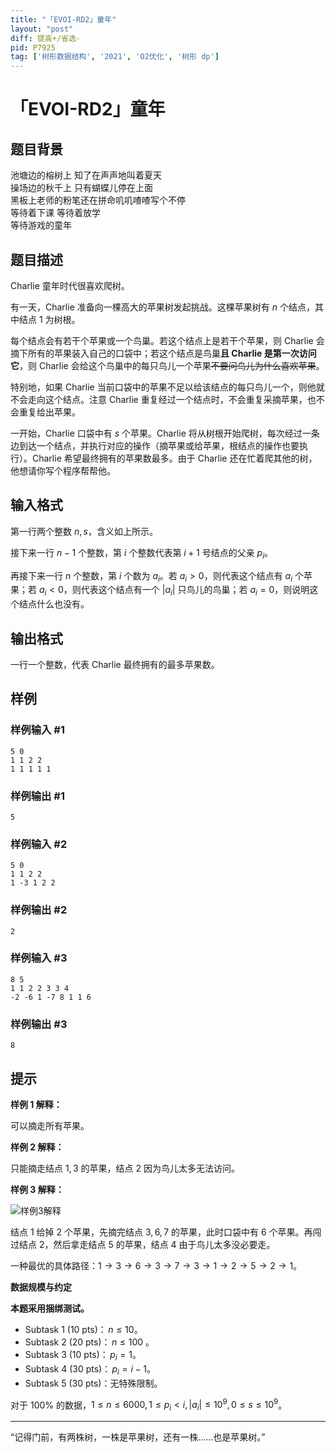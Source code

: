 ```yaml
---
title: "「EVOI-RD2」童年"
layout: "post"
diff: 提高+/省选-
pid: P7925
tag: ['树形数据结构', '2021', 'O2优化', '树形 dp']
---
```

# 「EVOI-RD2」童年
## 题目背景

池塘边的榕树上 知了在声声地叫着夏天  
操场边的秋千上 只有蝴蝶儿停在上面  
黑板上老师的粉笔还在拼命叽叽喳喳写个不停  
等待着下课 等待着放学  
等待游戏的童年


## 题目描述

Charlie 童年时代很喜欢爬树。

有一天，Charlie 准备向一棵高大的苹果树发起挑战。这棵苹果树有 $n$ 个结点，其中结点 $1$ 为树根。

每个结点会有若干个苹果或一个鸟巢。若这个结点上是若干个苹果，则 Charlie 会摘下所有的苹果装入自己的口袋中；若这个结点是鸟巢**且 Charlie 是第一次访问它**，则 Charlie 会给这个鸟巢中的每只鸟儿一个苹果~~不要问鸟儿为什么喜欢苹果~~。

特别地，如果 Charlie 当前口袋中的苹果不足以给该结点的每只鸟儿一个，则他就不会走向这个结点。注意 Charlie 重复经过一个结点时，不会重复采摘苹果，也不会重复给出苹果。

一开始，Charlie 口袋中有 $s$ 个苹果。Charlie 将从树根开始爬树，每次经过一条边到达一个结点，并执行对应的操作（摘苹果或给苹果，根结点的操作也要执行）。Charlie 希望最终拥有的苹果数最多。由于 Charlie 还在忙着爬其他的树，他想请你写个程序帮帮他。
## 输入格式

第一行两个整数 $n,s$，含义如上所示。

接下来一行 $n-1$ 个整数，第 $i$ 个整数代表第 $i+1$ 号结点的父亲 $p_i$。

再接下来一行 $n$ 个整数，第 $i$ 个数为 $a_i$。若 $a_i>0$，则代表这个结点有 $a_i$ 个苹果；若 $a_i<0$，则代表这个结点有一个 $|a_i|$ 只鸟儿的鸟巢；若 $a_i=0$，则说明这个结点什么也没有。
## 输出格式

一行一个整数，代表 Charlie 最终拥有的最多苹果数。
## 样例

### 样例输入 #1
```
5 0
1 1 2 2
1 1 1 1 1
```
### 样例输出 #1
```
5
```
### 样例输入 #2
```
5 0
1 1 2 2
1 -3 1 2 2
```
### 样例输出 #2
```
2
```
### 样例输入 #3
```
8 5
1 1 2 2 3 3 4
-2 -6 1 -7 8 1 1 6
```
### 样例输出 #3
```
8
```
## 提示

**样例 1 解释：**

可以摘走所有苹果。

**样例 2 解释：**

只能摘走结点 $1,3$ 的苹果，结点 $2$ 因为鸟儿太多无法访问。

**样例 3 解释：**  

![样例3解释](https://cdn.luogu.com.cn/upload/image_hosting/hj7eoes3.png)

结点 $1$ 给掉 $2$ 个苹果，先摘完结点 $3,6,7$ 的苹果，此时口袋中有 $6$ 个苹果。再闯过结点 $2$，然后拿走结点 $5$ 的苹果，结点 $4$ 由于鸟儿太多没必要走。

一种最优的具体路径：$1 \rightarrow 3 \rightarrow 6 \rightarrow 3 \rightarrow 7  \rightarrow 3 \rightarrow 1 \rightarrow 2 \rightarrow 5 \rightarrow 2 \rightarrow 1$。

**数据规模与约定**

**本题采用捆绑测试。**

+ Subtask 1 (10 pts)：$\, n \leq 10$。   
+ Subtask 2 (20 pts)：$\, n \leq 100$ 。  
+ Subtask 3 (10 pts)：$\, p_i=1$。  
+ Subtask 4 (30 pts)：$\, p_i=i-1$。  
+ Subtask 5 (30 pts)：无特殊限制。

对于 $100\%$ 的数据，$1 \leq n \leq 6000, 1 \leq p_i \lt i, |a_i| \leq 10^9,0 \leq s \leq 10^9$。

---

“记得门前，有两株树，一株是苹果树，还有一株……也是苹果树。”
